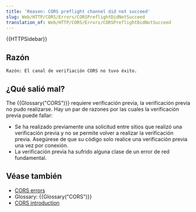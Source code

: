 ```yaml
---
title: 'Reason: CORS preflight channel did not succeed'
slug: Web/HTTP/CORS/Errors/CORSPreflightDidNotSucceed
translation_of: Web/HTTP/CORS/Errors/CORSPreflightDidNotSucceed
---
```

{{HTTPSidebar}}

## Razón

```
Razón: El canal de verifiación CORS no tuvo éxito.
```

## ¿Qué salió mal?

The {{Glossary("CORS")}} requiere verificación previa, la verificación previa no pudo realizarse. Hay un par de razones por las cuales la verificación previa puede fallar:

- Se ha realizado previamente una solicitud entre sitios que realizó una verificación previa y no se permite volver a realizar la verificación previa. Asegúrese de que su código solo realice una verificación previa una vez por conexión.
- La verificación previa ha sufrido alguna clase de un error de red fundamental.

## Véase también

- [CORS errors](/es/docs/Web/HTTP/CORS/Errors)
- Glossary: {{Glossary("CORS")}}
- [CORS introduction](/es/docs/Web/HTTP/CORS)
